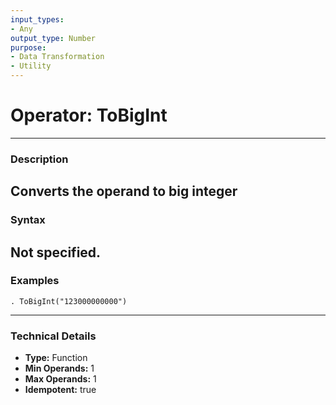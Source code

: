 ```yaml
---
input_types:
- Any
output_type: Number
purpose:
- Data Transformation
- Utility
---
```

# Operator: ToBigInt
---
### **Description**
Converts the operand to big integer
---
### **Syntax**
Not specified.
---
### **Examples**
```
. ToBigInt("123000000000")
```
---
### **Technical Details**
- **Type:** Function
- **Min Operands:** 1
- **Max Operands:** 1
- **Idempotent:** true